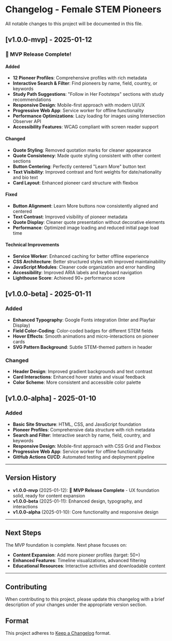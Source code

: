 # Changelog - Female STEM Pioneers

All notable changes to this project will be documented in this file.

## [v1.0.0-mvp] - 2025-01-12

### 🎉 MVP Release Complete!

#### Added
- **12 Pioneer Profiles**: Comprehensive profiles with rich metadata
- **Interactive Search & Filter**: Find pioneers by name, field, country, or keywords
- **Study Path Suggestions**: "Follow in Her Footsteps" sections with study recommendations
- **Responsive Design**: Mobile-first approach with modern UI/UX
- **Progressive Web App**: Service worker for offline functionality
- **Performance Optimizations**: Lazy loading for images using Intersection Observer API
- **Accessibility Features**: WCAG compliant with screen reader support

#### Changed
- **Quote Styling**: Removed quotation marks for cleaner appearance
- **Quote Consistency**: Made quote styling consistent with other content sections
- **Button Centering**: Perfectly centered "Learn More" button text
- **Text Visibility**: Improved contrast and font weights for date/nationality and bio text
- **Card Layout**: Enhanced pioneer card structure with flexbox

#### Fixed
- **Button Alignment**: Learn More buttons now consistently aligned and centered
- **Text Contrast**: Improved visibility of pioneer metadata
- **Quote Display**: Cleaner quote presentation without decorative elements
- **Performance**: Optimized image loading and reduced initial page load time

#### Technical Improvements
- **Service Worker**: Enhanced caching for better offline experience
- **CSS Architecture**: Better structured styles with improved maintainability
- **JavaScript Modules**: Cleaner code organization and error handling
- **Accessibility**: Improved ARIA labels and keyboard navigation
- **Lighthouse Score**: Achieved 90+ performance score

## [v1.0.0-beta] - 2025-01-11

### Added
- **Enhanced Typography**: Google Fonts integration (Inter and Playfair Display)
- **Field Color-Coding**: Color-coded badges for different STEM fields
- **Hover Effects**: Smooth animations and micro-interactions on pioneer cards
- **SVG Pattern Background**: Subtle STEM-themed pattern in header

### Changed
- **Header Design**: Improved gradient backgrounds and text contrast
- **Card Interactions**: Enhanced hover states and visual feedback
- **Color Scheme**: More consistent and accessible color palette

## [v1.0.0-alpha] - 2025-01-10

### Added
- **Basic Site Structure**: HTML, CSS, and JavaScript foundation
- **Pioneer Profiles**: Comprehensive data structure with rich metadata
- **Search and Filter**: Interactive search by name, field, country, and keywords
- **Responsive Design**: Mobile-first approach with CSS Grid and Flexbox
- **Progressive Web App**: Service worker for offline functionality
- **GitHub Actions CI/CD**: Automated testing and deployment pipeline

---

## Version History

- **v1.0.0-mvp** (2025-01-12): 🎉 **MVP Release Complete** - UX foundation solid, ready for content expansion
- **v1.0.0-beta** (2025-01-11): Enhanced design, typography, and interactions
- **v1.0.0-alpha** (2025-01-10): Core functionality and responsive design

---

## Next Steps

The MVP foundation is complete. Next phase focuses on:
- **Content Expansion**: Add more pioneer profiles (target: 50+)
- **Enhanced Features**: Timeline visualizations, advanced filtering
- **Educational Resources**: Interactive activities and downloadable content

---

## Contributing

When contributing to this project, please update this changelog with a brief description of your changes under the appropriate version section.

## Format

This project adheres to [Keep a Changelog](https://keepachangelog.com/en/1.0.0/) format.